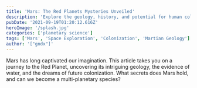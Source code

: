 ```yaml
---
title: 'Mars: The Red Planets Mysteries Unveiled'
description: 'Explore the geology, history, and potential for human colonization on the Martian surface.'
pubDate: '2021-09-19T01:20:12.616Z'
heroImage: '/splash.jpg'
categories: ['planetary science']
tags: ['Mars', 'Space Exploration', 'Colonization', 'Martian Geology']
author: '["gndx"]'
---
```


Mars has long captivated our imagination. This article takes you on a journey to the Red Planet, uncovering its intriguing geology, the evidence of water, and the dreams of future colonization. What secrets does Mars hold, and can we become a multi-planetary species?
